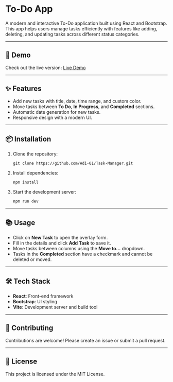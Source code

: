 <h1>To-Do App</h1>
<p>A modern and interactive To-Do application built using React and Bootstrap. This app helps users manage tasks efficiently with features like adding, deleting, and updating tasks across different status categories.</p>

---

<h2>🚀 Demo</h2>
<p>Check out the live version: <a href="https://your-live-link.com" target="_blank">Live Demo</a></p>

---

<h2>✨ Features</h2>
<ul>
    <li>Add new tasks with title, date, time range, and custom color.</li>
    <li>Move tasks between <strong>To Do</strong>, <strong>In Progress</strong>, and <strong>Completed</strong> sections.</li>
    <li>Automatic date generation for new tasks.</li>
    <li>Responsive design with a modern UI.</li>
</ul>

---

<h2>📦 Installation</h2>
<ol>
    <li>Clone the repository:
        <pre><code>git clone https://github.com/Adi-01/Task-Manager.git</code></pre>
    </li>
    <li>Install dependencies:
        <pre><code>npm install</code></pre>
    </li>
    <li>Start the development server:
        <pre><code>npm run dev</code></pre>
    </li>
</ol>

---

<h2>📚 Usage</h2>
<ul>
    <li>Click on <strong>New Task</strong> to open the overlay form.</li>
    <li>Fill in the details and click <strong>Add Task</strong> to save it.</li>
    <li>Move tasks between columns using the <strong>Move to...</strong> dropdown.</li>
    <li>Tasks in the <strong>Completed</strong> section have a checkmark and cannot be deleted or moved.</li>
</ul>

---

<h2>🛠 Tech Stack</h2>
<ul>
    <li><strong>React</strong>: Front-end framework</li>
    <li><strong>Bootstrap</strong>: UI styling</li>
    <li><strong>Vite</strong>: Development server and build tool</li>
</ul>

---

<h2>🤝 Contributing</h2>
<p>Contributions are welcome! Please create an issue or submit a pull request.</p>

---

<h2>📄 License</h2>
<p>This project is licensed under the MIT License.</p>

